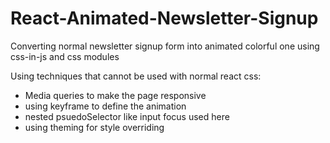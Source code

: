 # React-Animated-Newsletter-Signup
Converting normal newsletter signup form into animated colorful one using css-in-js and css modules

Using techniques that cannot be used with normal react css:
- Media queries to make the page responsive
- using keyframe to define the animation
- nested psuedoSelector like input focus used here
- using theming for style overriding
